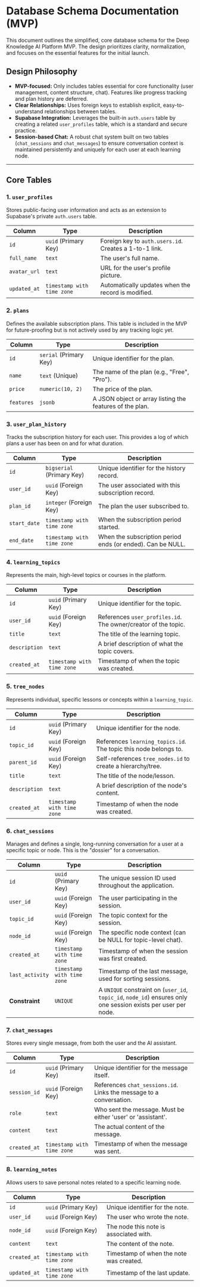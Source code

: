 # Database Schema Documentation (MVP)

This document outlines the simplified, core database schema for the Deep Knowledge AI Platform MVP. The design prioritizes clarity, normalization, and focuses on the essential features for the initial launch.

## Design Philosophy

- **MVP-focused:** Only includes tables essential for core functionality (user management, content structure, chat). Features like progress tracking and plan history are deferred.
- **Clear Relationships:** Uses foreign keys to establish explicit, easy-to-understand relationships between tables.
- **Supabase Integration:** Leverages the built-in `auth.users` table by creating a related `user_profiles` table, which is a standard and secure practice.
- **Session-based Chat:** A robust chat system built on two tables (`chat_sessions` and `chat_messages`) to ensure conversation context is maintained persistently and uniquely for each user at each learning node.

---

## Core Tables

### 1. `user_profiles`

Stores public-facing user information and acts as an extension to Supabase's private `auth.users` table.

| Column       | Type                       | Description                                            |
| ------------ | -------------------------- | ------------------------------------------------------ |
| `id`         | `uuid` (Primary Key)       | Foreign key to `auth.users.id`. Creates a 1-to-1 link. |
| `full_name`  | `text`                     | The user's full name.                                  |
| `avatar_url` | `text`                     | URL for the user's profile picture.                    |
| `updated_at` | `timestamp with time zone` | Automatically updates when the record is modified.     |

### 2. `plans`

Defines the available subscription plans. This table is included in the MVP for future-proofing but is not actively used by any tracking logic yet.

| Column     | Type                   | Description                                              |
| ---------- | ---------------------- | -------------------------------------------------------- |
| `id`       | `serial` (Primary Key) | Unique identifier for the plan.                          |
| `name`     | `text` (Unique)        | The name of the plan (e.g., "Free", "Pro").              |
| `price`    | `numeric(10, 2)`       | The price of the plan.                                   |
| `features` | `jsonb`                | A JSON object or array listing the features of the plan. |

### 3. `user_plan_history`

Tracks the subscription history for each user. This provides a log of which plans a user has been on and for what duration.

| Column       | Type                       | Description                                                |
| ------------ | -------------------------- | ---------------------------------------------------------- |
| `id`         | `bigserial` (Primary Key)  | Unique identifier for the history record.                  |
| `user_id`    | `uuid` (Foreign Key)       | The user associated with this subscription record.         |
| `plan_id`    | `integer` (Foreign Key)    | The plan the user subscribed to.                           |
| `start_date` | `timestamp with time zone` | When the subscription period started.                      |
| `end_date`   | `timestamp with time zone` | When the subscription period ends (or ended). Can be NULL. |

### 4. `learning_topics`

Represents the main, high-level topics or courses in the platform.

| Column        | Type                       | Description                                                    |
| ------------- | -------------------------- | -------------------------------------------------------------- |
| `id`          | `uuid` (Primary Key)       | Unique identifier for the topic.                               |
| `user_id`     | `uuid` (Foreign Key)       | References `user_profiles.id`. The owner/creator of the topic. |
| `title`       | `text`                     | The title of the learning topic.                               |
| `description` | `text`                     | A brief description of what the topic covers.                  |
| `created_at`  | `timestamp with time zone` | Timestamp of when the topic was created.                       |

### 5. `tree_nodes`

Represents individual, specific lessons or concepts within a `learning_topic`.

| Column        | Type                       | Description                                                      |
| ------------- | -------------------------- | ---------------------------------------------------------------- |
| `id`          | `uuid` (Primary Key)       | Unique identifier for the node.                                  |
| `topic_id`    | `uuid` (Foreign Key)       | References `learning_topics.id`. The topic this node belongs to. |
| `parent_id`   | `uuid` (Foreign Key)       | Self-references `tree_nodes.id` to create a hierarchy/tree.      |
| `title`       | `text`                     | The title of the node/lesson.                                    |
| `description` | `text`                     | A brief description of the node's content.                       |
| `created_at`  | `timestamp with time zone` | Timestamp of when the node was created.                          |

### 6. `chat_sessions`

Manages and defines a single, long-running conversation for a user at a specific topic or node. This is the "dossier" for a conversation.

| Column          | Type                       | Description                                                                                                    |
| --------------- | -------------------------- | -------------------------------------------------------------------------------------------------------------- |
| `id`            | `uuid` (Primary Key)       | The unique session ID used throughout the application.                                                         |
| `user_id`       | `uuid` (Foreign Key)       | The user participating in the session.                                                                         |
| `topic_id`      | `uuid` (Foreign Key)       | The topic context for the session.                                                                             |
| `node_id`       | `uuid` (Foreign Key)       | The specific node context (can be NULL for topic-level chat).                                                  |
| `created_at`    | `timestamp with time zone` | Timestamp of when the session was first created.                                                               |
| `last_activity` | `timestamp with time zone` | Timestamp of the last message, used for sorting sessions.                                                      |
| **Constraint**  | `UNIQUE`                   | A `UNIQUE` constraint on (`user_id`, `topic_id`, `node_id`) ensures only one session exists per user per node. |

### 7. `chat_messages`

Stores every single message, from both the user and the AI assistant.

| Column       | Type                       | Description                                                         |
| ------------ | -------------------------- | ------------------------------------------------------------------- |
| `id`         | `uuid` (Primary Key)       | Unique identifier for the message itself.                           |
| `session_id` | `uuid` (Foreign Key)       | References `chat_sessions.id`. Links the message to a conversation. |
| `role`       | `text`                     | Who sent the message. Must be either 'user' or 'assistant'.         |
| `content`    | `text`                     | The actual content of the message.                                  |
| `created_at` | `timestamp with time zone` | Timestamp of when the message was sent.                             |

### 8. `learning_notes`

Allows users to save personal notes related to a specific learning node.

| Column       | Type                       | Description                             |
| ------------ | -------------------------- | --------------------------------------- |
| `id`         | `uuid` (Primary Key)       | Unique identifier for the note.         |
| `user_id`    | `uuid` (Foreign Key)       | The user who wrote the note.            |
| `node_id`    | `uuid` (Foreign Key)       | The node this note is associated with.  |
| `content`    | `text`                     | The content of the note.                |
| `created_at` | `timestamp with time zone` | Timestamp of when the note was created. |
| `updated_at` | `timestamp with time zone` | Timestamp of the last update.           |
